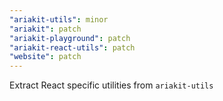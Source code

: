 ```yaml
---
"ariakit-utils": minor
"ariakit": patch
"ariakit-playground": patch
"ariakit-react-utils": patch
"website": patch
---
```


Extract React specific utilities from `ariakit-utils`
